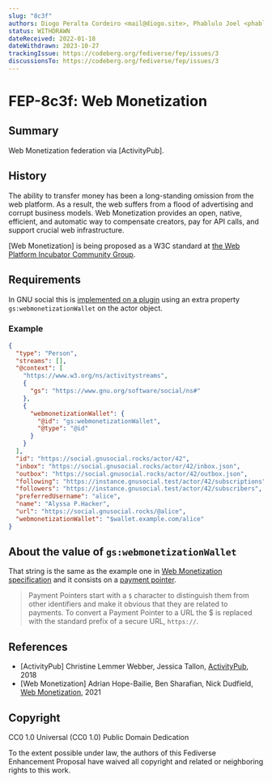 ```yaml
---
slug: "8c3f"
authors: Diogo Peralta Cordeiro <mail@diogo.site>, Phablulo Joel <phablulo@gmail.com>
status: WITHDRAWN
dateReceived: 2022-01-18
dateWithdrawn: 2023-10-27
trackingIssue: https://codeberg.org/fediverse/fep/issues/3
discussionsTo: https://codeberg.org/fediverse/fep/issues/3
---
```

# FEP-8c3f: Web Monetization


## Summary

Web Monetization federation via [ActivityPub].


## History

The ability to transfer money has been a long-standing omission from the web platform. As a result, the web suffers from a flood of advertising and corrupt business models. Web Monetization provides an open, native, efficient, and automatic way to compensate creators, pay for API calls, and support crucial web infrastructure.

[Web Monetization] is being proposed as a W3C standard at [the Web Platform Incubator Community Group](https://discourse.wicg.io/t/proposal-web-monetization-a-new-revenue-model-for-the-web/3785).


## Requirements

In GNU social this is [implemented on a plugin](https://code.undefinedhackers.net/GNUsocial/gnu-social/src/branch/v3/plugins/WebMonetization/WebMonetization.php#L243) using an extra property `gs:webmonetizationWallet` on the actor object.


### Example

```json
{
  "type": "Person",
  "streams": [],
  "@context": [
    "https://www.w3.org/ns/activitystreams",
    {
      "gs": "https://www.gnu.org/software/social/ns#"
    },
    {
      "webmonetizationWallet": {
        "@id": "gs:webmonetizationWallet",
        "@type": "@id"
      }
    }
  ],
  "id": "https://social.gnusocial.rocks/actor/42",
  "inbox": "https://social.gnusocial.rocks/actor/42/inbox.json",
  "outbox": "https://social.gnusocial.rocks/actor/42/outbox.json",
  "following": "https://instance.gnusocial.test/actor/42/subscriptions",
  "followers": "https://instance.gnusocial.test/actor/42/subscribers",
  "preferredUsername": "alice",
  "name": "Alyssa P.Hacker",
  "url": "https://social.gnusocial.rocks/@alice",
  "webmonetizationWallet": "$wallet.example.com/alice"
}
```

## About the value of `gs:webmonetizationWallet`

That string is the same as the example one in [Web Monetization specification](https://webmonetization.org/specification.html#web-monetization-meta-tag)
and it consists on a [payment pointer](https://paymentpointers.org/#syntax/).

> Payment Pointers start with a `$` character to distinguish them from other identifiers and make it obvious that they are related to payments. To convert a Payment Pointer to a URL the $ is replaced with the standard prefix of a secure URL, `https://`.


## References

- [ActivityPub] Christine Lemmer Webber, Jessica Tallon, [ActivityPub](https://www.w3.org/TR/activitypub/), 2018
- [Web Monetization] Adrian Hope-Bailie, Ben Sharafian, Nick Dudfield, [Web Monetization](https://webmonetization.org/), 2021


## Copyright

CC0 1.0 Universal (CC0 1.0) Public Domain Dedication

To the extent possible under law, the authors of this Fediverse Enhancement Proposal have waived all copyright and related or neighboring rights to this work.
